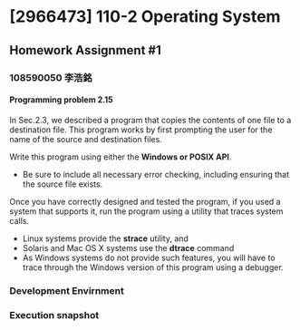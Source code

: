 # [2966473] 110-2 Operating System

## Homework Assignment #1

### 108590050 李浩銘

#### Programming problem 2.15

In Sec.2.3, we described a program that copies the contents of one file to a destination file. This program works by first prompting the user for the name of the source and destination files.  

Write this program using either the **Windows or POSIX API**.

- Be sure to include all necessary error checking, including ensuring that the source file exists.

Once you have correctly designed and tested the program, if you used a system that supports it, run the program using a utility that traces system calls. 
-  Linux systems provide the **strace** utility, and
- Solaris and Mac OS X systems use the **dtrace** command
- As Windows systems do not provide such features, you will have to trace through the Windows version of this program using a debugger.


### Development Envirnment


### Execution snapshot

